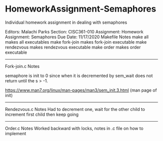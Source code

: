# HomeworkAssignment-Semaphores
Individual homework assignment in dealing with semaphores

Editors: Malachi Parks
Section: CISC361-010
Assignment: Homework Assignment: Semaphores
Due Date: 11/17/2020
Makefile Notes
	make all		makes all executables
	make fork-join		makes fork-join executable
	make rendezvous		makes rendezvous executable
	make order		makes order executable

---------------------------------------------------------------------------------------

Fork-join.c Notes

semaphore is init to 0 since when it is decremented by sem_wait does not
return until the s > -1.

https://www.man7.org/linux/man-pages/man3/sem_init.3.html (man page of init)

---------------------------------------------------------------------------------------

Rendezvous.c Notes
Had to decrement one, wait for the other child to increment first child then keep going

---------------------------------------------------------------------------------------

Order.c	 Notes
Worked backward with locks, notes in .c file on how to implement
